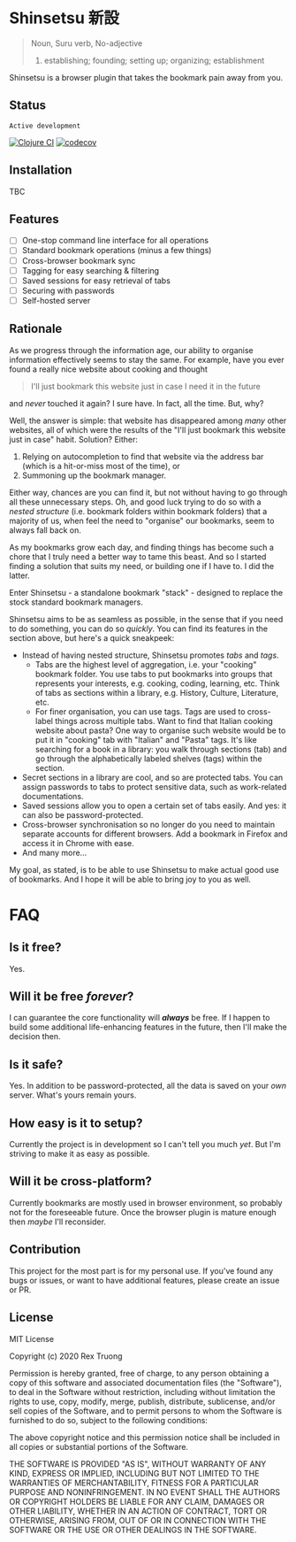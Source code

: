 # Shinsetsu 新設

> Noun, Suru verb, No-adjective
>
> 1. establishing; founding; setting up; organizing; establishment

Shinsetsu is a browser plugin that takes the bookmark pain away from you.

## Status
`Active development`

[![Clojure CI](https://github.com/aratare-jp/shinsetsu/actions/workflows/clojure.yml/badge.svg)](https://github.com/aratare-jp/shinsetsu/actions/workflows/clojure.yml)
[![codecov](https://codecov.io/gh/aratare-jp/shinsetsu/branch/main/graph/badge.svg?token=PAKAKHIBEI)](https://codecov.io/gh/aratare-jp/shinsetsu)

## Installation

TBC

## Features

- [ ] One-stop command line interface for all operations
- [ ] Standard bookmark operations (minus a few things)
- [ ] Cross-browser bookmark sync
- [ ] Tagging for easy searching & filtering
- [ ] Saved sessions for easy retrieval of tabs
- [ ] Securing with passwords
- [ ] Self-hosted server

## Rationale

As we progress through the information age, our ability to organise information effectively seems to stay the same. For
example, have you ever found a really nice website about cooking and thought

> I'll just bookmark this website just in case I need it in the future

and _never_ touched it again? I sure have. In fact, all the time. But, why?

Well, the answer is simple: that website has disappeared among _many_ other websites, all of which were the results of
the "I'll just bookmark this website just in case" habit. Solution? Either:

1. Relying on autocompletion to find that website via the address bar (which is a hit-or-miss most of the time), or
2. Summoning up the bookmark manager. 

Either way, chances are you can find it, but not without having to go through all these 
unnecessary steps. Oh, and good luck trying to do so  with a _nested structure_ (i.e. bookmark folders within bookmark 
folders) that a majority of us, when feel the need to "organise" our bookmarks, seem to always fall back on.

As my bookmarks grow each day, and finding things has become such a chore that I truly need a better way to tame this
beast. And so I started finding a solution that suits my need, or building one if I have to. I did the latter.

Enter Shinsetsu - a standalone bookmark "stack" - designed to replace the stock standard bookmark managers.

Shinsetsu aims to be as seamless as possible, in the sense that if you need to do something, you can do so
_quickly_. You can find its features in the section above, but here's a quick sneakpeek:

- Instead of having nested structure, Shinsetsu promotes _tabs_ and _tags_.
    * Tabs are the highest level of aggregation, i.e. your "cooking" bookmark folder. You use tabs to put bookmarks
into groups that represents your interests, e.g. cooking, coding, learning, etc. Think of tabs as sections within a
library, e.g. History, Culture, Literature, etc.
    * For finer organisation, you can use tags. Tags are used to cross-label things across multiple tabs. Want to
find that Italian cooking website about pasta? One way to organise such website would be to put it in "cooking" tab
with "Italian" and "Pasta" tags. It's like searching for a book in a library: you walk through sections (tab) and go
through the alphabetically labeled shelves (tags) within the section.
- Secret sections in a library are cool, and so are protected tabs. You can assign passwords to tabs to protect
sensitive data, such as work-related documentations.
- Saved sessions allow you to open a certain set of tabs easily. And yes: it can also be password-protected.
- Cross-browser synchronisation so no longer do you need to maintain separate accounts for different browsers. Add a
bookmark in Firefox and access it in Chrome with ease.
- And many more...

My goal, as stated, is to be able to use Shinsetsu to make actual good use of bookmarks. And I hope it will be able
to bring joy to you as well.

# FAQ
## Is it free?
Yes.

## Will it be free _forever_?
I can guarantee the core functionality will **_always_** be free. If I happen to build some additional life-enhancing features in the future, then I'll make the decision then.

## Is it safe?
Yes. In addition to be password-protected, all the data is saved on your _own_ server. What's yours remain yours.

## How easy is it to setup?
Currently the project is in development so I can't tell you much _yet_. But I'm striving to make it as easy as possible.

## Will it be cross-platform?
Currently bookmarks are mostly used in browser environment, so probably not for the foreseeable future. Once the browser plugin is mature enough then _maybe_ I'll reconsider.



## Contribution

This project for the most part is for my personal use. If you've found any bugs or issues, or want to have
additional features, please create an issue or PR.

## License
MIT License

Copyright (c) 2020 Rex Truong

Permission is hereby granted, free of charge, to any person obtaining a copy
of this software and associated documentation files (the "Software"), to deal
in the Software without restriction, including without limitation the rights
to use, copy, modify, merge, publish, distribute, sublicense, and/or sell
copies of the Software, and to permit persons to whom the Software is
furnished to do so, subject to the following conditions:

The above copyright notice and this permission notice shall be included in all
copies or substantial portions of the Software.

THE SOFTWARE IS PROVIDED "AS IS", WITHOUT WARRANTY OF ANY KIND, EXPRESS OR
IMPLIED, INCLUDING BUT NOT LIMITED TO THE WARRANTIES OF MERCHANTABILITY,
FITNESS FOR A PARTICULAR PURPOSE AND NONINFRINGEMENT. IN NO EVENT SHALL THE
AUTHORS OR COPYRIGHT HOLDERS BE LIABLE FOR ANY CLAIM, DAMAGES OR OTHER
LIABILITY, WHETHER IN AN ACTION OF CONTRACT, TORT OR OTHERWISE, ARISING FROM,
OUT OF OR IN CONNECTION WITH THE SOFTWARE OR THE USE OR OTHER DEALINGS IN THE
SOFTWARE.
